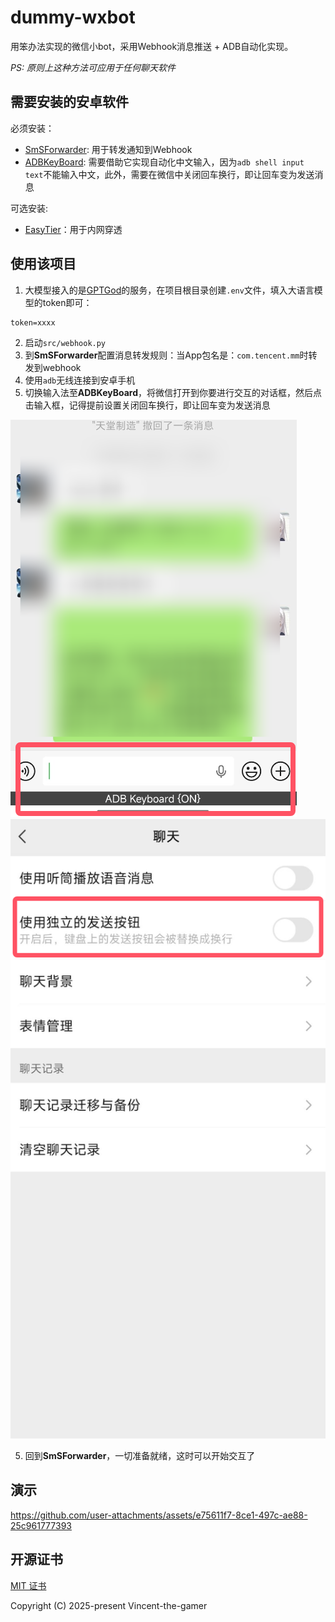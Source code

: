 # dummy-wxbot

用笨办法实现的微信小bot，采用Webhook消息推送 + ADB自动化实现。

_PS: 原则上这种方法可应用于任何聊天软件_

## 需要安装的安卓软件

必须安装：
- [SmSForwarder](https://github.com/pppscn/SmsForwarder): 用于转发通知到Webhook
- [ADBKeyBoard](https://github.com/senzhk/ADBKeyBoard): 需要借助它实现自动化中文输入，因为`adb shell input text`不能输入中文，此外，需要在微信中关闭回车换行，即让回车变为发送消息

可选安装:
- [EasyTier](https://github.com/EasyTier/EasyTier)：用于内网穿透

## 使用该项目

1. 大模型接入的是[GPTGod](https://gptgod.site/)的服务，在项目根目录创建`.env`文件，填入大语言模型的token即可：
```dotenv
token=xxxx
```

2. 启动`src/webhook.py`
3. 到**SmSForwarder**配置消息转发规则：当App包名是：`com.tencent.mm`时转发到webhook
4. 使用`adb`无线连接到安卓手机
5. 切换输入法至**ADBKeyBoard**，将微信打开到你要进行交互的对话框，然后点击输入框，记得提前设置关闭回车换行，即让回车变为发送消息

![wx2.png](.github/wx2.png)
![wx1.png](.github/wx1.png)

5. 回到**SmSForwarder**，一切准备就绪，这时可以开始交互了

## 演示

https://github.com/user-attachments/assets/e75611f7-8ce1-497c-ae88-25c961777393


## 开源证书

[MIT 证书](./LICENSE.md)

Copyright (C) 2025-present Vincent-the-gamer
